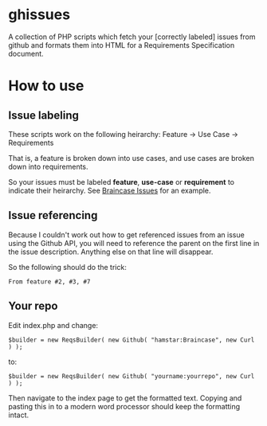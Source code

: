 ghissues
========

A collection of PHP scripts which fetch your [correctly labeled] issues from github and formats them into HTML for a Requirements Specification document.


# How to use

## Issue labeling

These scripts work on the following heirarchy: Feature -> Use Case -> Requirements

That is, a feature is broken down into use cases, and use cases are broken down into requirements.

So your issues must be labeled **feature**, **use-case** or **requirement** to indicate their heirarchy.  See [Braincase Issues](http://github.com/hamstar/Braincase/issues) for an example.

## Issue referencing

Because I couldn't work out how to get referenced issues from an issue using the Github API, you will need to reference the parent on the first line in the issue description.  Anything else on that line will disappear.

So the following should do the trick:

```From feature #2, #3, #7```

## Your repo

Edit index.php and change:

```$builder = new ReqsBuilder( new Github( "hamstar:Braincase", new Curl ) );```

to:

```$builder = new ReqsBuilder( new Github( "yourname:yourrepo", new Curl ) );```

Then navigate to the index page to get the formatted text.  Copying and pasting this in to a modern word processor should keep the formatting intact.